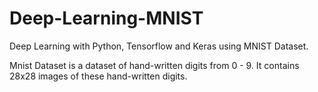 # Deep-Learning-MNIST

Deep Learning with Python, Tensorflow and Keras using MNIST Dataset.

Mnist Dataset is a dataset of hand-written digits from 0 - 9. It contains 28x28 images of these hand-written digits.


